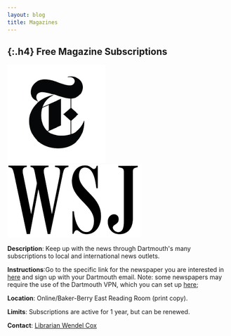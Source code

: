 ```yaml
---
layout: blog
title: Magazines
---
```

{:.h4}
  Free Magazine Subscriptions
----------

[<img src="pictures/Magazines/NYT Logo.png" class = "larger_img">](https://ezmyaccount-nytimes-com.dartmouth.idm.oclc.org/grouppass)  [<img src="pictures/Magazines/WSJ.png" class = "larger_img">](https://researchguides.dartmouth.edu/wsj) 


**Description**: Keep up with the news through Dartmouth's many subscriptions to local and international news outlets. 

**Instructions**:Go to the specific link for the newspaper you are interested in [here](https://researchguides.dartmouth.edu/newspapers) and sign up with your Dartmouth email. Note: some newspapers may require the use of the Dartmouth VPN, which you can set up [here](https://services.dartmouth.edu/TDClient/1806/Portal/KB/ArticleDet?ID=66806);
                  
**Location**:  Online/Baker-Berry East Reading Room (print copy).

**Limits**:  Subscriptions are active for 1 year, but can be renewed.

**Contact**: [Librarian Wendel Cox](mailto:wendel.cox@dartmouth.edu)
